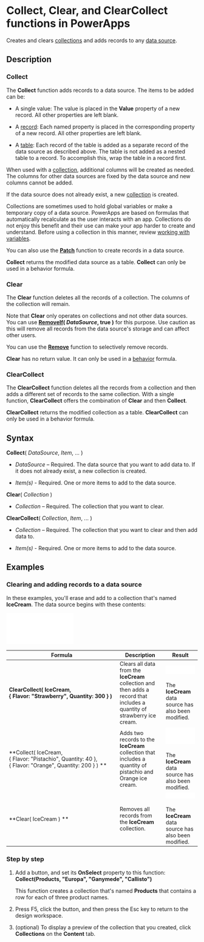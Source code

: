 <properties
	pageTitle="PowerApps: Collect, Clear, and ClearCollect functions"
	description="Reference information for the Collect, Clear, and ClearCollect functions in PowerApps, including syntax and examples"
	services="powerapps"
	documentationCenter="na"
	authors="gregli-msft"
	manager="dwrede"
	editor=""
	tags=""/>

<tags
   ms.service="powerapps"
   ms.devlang="na"
   ms.topic="article"
   ms.tgt_pltfrm="na"
   ms.workload="na"
   ms.date="11/01/2015"
   ms.author="gregli"/>

# Collect, Clear, and ClearCollect functions in PowerApps #

Creates and clears [collections](working-with-data-sources.md) and adds records to any [data source](working-with-data-sources.md).

## Description ##

### Collect ###

The **Collect** function adds records to a data source.  The items to be added can be:

- A single value: The value is placed in the **Value** property of a new record.  All other properties are left blank.

- A [record](working-with-tables.md): Each named property is placed in the corresponding property of a new record.  All other properties are left blank.
  
- A [table](working-with-tables.md): Each record of the table is added as a separate record of the data source as described above.  The table is not added as a nested table to a record.  To accomplish this, wrap the table in a record first. 

When used with a [collection](working-with-data-sources.md#collections), additional columns will be created as needed.  The columns for other data sources are fixed by the data source and new columns cannot be added.  

If the data source does not already exist, a new [collection](working-with-data-sources.md#collections) is created.

Collections are sometimes used to hold global variables or make a temporary copy of a data source.  PowerApps are based on formulas that automatically recalculate as the user interacts with an app.  Collections do not enjoy this benefit and their use can make your app harder to create and understand.  Before using a collection in this manner, review [working with variables](file-name.md).

You can also use the **[Patch](function-patch.md)** function to create records in a data source.

**Collect** returns the modified data source as a table.  **Collect** can only be used in a behavior formula.

### Clear ###

The **Clear** function deletes all the records of a collection.  The columns of the collection will remain.

Note that **Clear** only operates on collections and not other data sources.  You can use **[RemoveIf](function-remove-removeif.md)( *DataSource*, true )** for this purpose.  Use caution as this will remove all records from the data source's storage and can affect other users. 

You can use the **[Remove](function-remove.md)** function to selectively remove records.

**Clear** has no return value.  It can only be used in a [behavior](file-name.md) formula.

### ClearCollect ###

The **ClearCollect** function deletes all the records from a collection and then adds a different set of records to the same collection.  With a single function, **ClearCollect** offers the combination of **Clear** and then **Collect**.

**ClearCollect** returns the modified collection as a table.  **ClearCollect** can only be used in a behavior formula.

## Syntax ##

**Collect**( *DataSource*, *Item*, ... )

- *DataSource* – Required. The data source that you want to add data to.  If it does not already exist, a new collection is created.

- *Item(s)* - Required.  One or more items to add to the data source. 
 
**Clear**( *Collection* )

- *Collection* – Required. The collection that you want to clear.

**ClearCollect**( *Collection*, *Item*, ... )

- *Collection* – Required. The collection that you want to clear and then add data to.

- *Item(s)* - Required.  One or more items to add to the data source.  

## Examples ##

### Clearing and adding records to a data source ###

In these examples, you'll erase and add to a collection that's named **IceCream**.  The data source begins with these contents:

![](media/function-clear-collect-clearcollect/icecream.png)

| Formula | Description  | Result              |
|---------|--------------|---------------------|
| **ClearCollect( IceCream, {&nbsp;Flavor:&nbsp;"Strawberry",&nbsp;Quantity:&nbsp;300&nbsp;} )**| Clears all data from the **IceCream** collection and then adds a record that includes a quantity of strawberry ice cream. | ![](media/function-clear-collect-clearcollect/icecream-clearcollect.png)<br><br>The **IceCream** data source has also been modified. |
| **Collect( IceCream, {&nbsp;Flavor:&nbsp;"Pistachio",&nbsp;Quantity:&nbsp;40&nbsp;}, {&nbsp;Flavor:&nbsp;"Orange",&nbsp;Quantity:&nbsp;200&nbsp;}  ) **| Adds two records to the **IceCream** collection that includes a quantity of pistachio and Orange ice cream. | ![](media/function-clear-collect-clearcollect/icecream-collect.png)<br><br>The **IceCream** data source has also been modified. |
| **Clear( IceCream ) **| Removes all records from the **IceCream** collection. | ![](media/function-clear-collect-clearcollect/icecream-clear.png)<br><br>The **IceCream** data source has also been modified. |


### Step by step ###

1. Add a button, and set its **OnSelect** property to this function:<br>**Collect(Products, &quot;Europa&quot;, &quot;Ganymede&quot;, &quot;Callisto&quot;)**

	This function creates a collection that's named **Products** that contains a row for each of three product names.

1. Press F5, click the button, and then press the Esc key to return to the design workspace.

1. (optional) To display a preview of the collection that you created, click **Collections**  on the **Content** tab.
